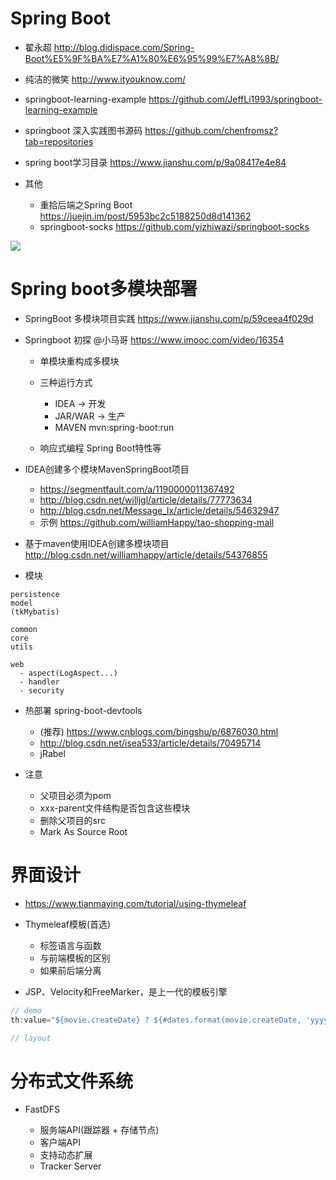 # Spring Boot

- 翟永超 <http://blog.didispace.com/Spring-Boot%E5%9F%BA%E7%A1%80%E6%95%99%E7%A8%8B/>
- 纯洁的微笑 <http://www.ityouknow.com/>
- springboot-learning-example <https://github.com/JeffLi1993/springboot-learning-example>
- springboot 深入实践图书源码 <https://github.com/chenfromsz?tab=repositories>
- spring boot学习目录 <https://www.jianshu.com/p/9a08417e4e84>
- 其他

  - 重拾后端之Spring Boot <https://juejin.im/post/5953bc2c5188250d8d141362>
  - springboot-socks <https://github.com/yizhiwazi/springboot-socks>

![](https://upload-images.jianshu.io/upload_images/8069210-b2aacf9a3d7dae47.png?imageMogr2/auto-orient/strip%7CimageView2/2/w/342)

# Spring boot多模块部署

- SpringBoot 多模块项目实践 <https://www.jianshu.com/p/59ceea4f029d>
- Springboot 初探 @小马哥 <https://www.imooc.com/video/16354>

  - 单模块重构成多模块
  - 三种运行方式

    - IDEA -> 开发
    - JAR/WAR -> 生产
    - MAVEN mvn:spring-boot:run

  - 响应式编程 Spring Boot特性等

- IDEA创建多个模块MavenSpringBoot项目

  - <https://segmentfault.com/a/1190000011367492>
  - <http://blog.csdn.net/willjgl/article/details/77773634>
  - <http://blog.csdn.net/Message_lx/article/details/54632947>
  - 示例 <https://github.com/williamHappy/tao-shopping-mall>

- 基于maven使用IDEA创建多模块项目 <http://blog.csdn.net/williamhappy/article/details/54376855>

- 模块

```shell
persistence
model
(tkMybatis)

common
core
utils

web
  - aspect(LogAspect...)
  - handler
  - security
```

- 热部署 spring-boot-devtools

  - (推荐) <https://www.cnblogs.com/bingshu/p/6876030.html>
  - <http://blog.csdn.net/isea533/article/details/70495714>
  - jRabel

- 注意

  - 父项目必须为pom
  - xxx-parent文件结构是否包含这些模块
  - 删除父项目的src
  - Mark As Source Root

# 界面设计

- <https://www.tianmaying.com/tutorial/using-thymeleaf>
- Thymeleaf模板(首选)

  - 标签语言与函数
  - 与前端模板的区别
  - 如果前后端分离

- JSP、Velocity和FreeMarker，是上一代的模板引擎

```java
// demo
th:value="${movie.createDate} ? ${#dates.format(movie.createDate, 'yyyy-MM-dd')} : ''"

// layout
```

# 分布式文件系统

- FastDFS

  - 服务端API(跟踪器 + 存储节点)
  - 客户端API
  - 支持动态扩展
  - Tracker Server
